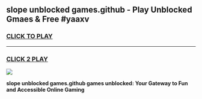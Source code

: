 
## slope unblocked games.github - Play Unblocked Gmaes & Free #yaaxv
<h3>
<a href="https://news.freeplayer.one?title=slope_unblocked_games.github&ref=26F">CLICK TO PLAY</a></h3>
<hr>

<h3>
<a href="https://news.freeplayer.one?title=slope_unblocked_games.github&ref=26F">CLICK 2 PLAY</a>
  
</h3>

<a href="https://news.freeplayer.one?title=slope_unblocked_games.github&ref=26F/"><img src="https://clearcache.store/games.png"></a>


**slope unblocked games.github games unblocked: Your Gateway to Fun and Accessible Online Gaming**
